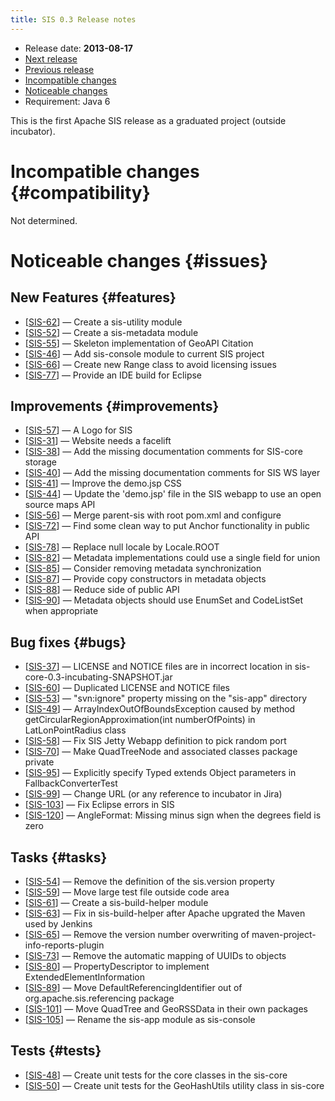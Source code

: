 ```yaml
---
title: SIS 0.3 Release notes
---
```


* Release date: **2013-08-17**
* [Next release](0.4.html)
* [Previous release](0.2.html)
* [Incompatible changes](#compatibility)
* [Noticeable changes](#issues)
* Requirement: Java 6

This is the first Apache SIS release as a graduated project (outside incubator).

# Incompatible changes    {#compatibility}
Not determined.

# Noticeable changes    {#issues}

## New Features    {#features}
* [[SIS-62](http://issues.apache.org/jira/browse/SIS-62)] — Create a sis-utility module
* [[SIS-52](http://issues.apache.org/jira/browse/SIS-52)] — Create a sis-metadata module
* [[SIS-55](http://issues.apache.org/jira/browse/SIS-55)] — Skeleton implementation of GeoAPI Citation
* [[SIS-46](http://issues.apache.org/jira/browse/SIS-46)] — Add sis-console module to current SIS project
* [[SIS-66](http://issues.apache.org/jira/browse/SIS-66)] — Create new Range class to avoid licensing issues
* [[SIS-77](http://issues.apache.org/jira/browse/SIS-77)] — Provide an IDE build for Eclipse

## Improvements    {#improvements}
* [[SIS-57](http://issues.apache.org/jira/browse/SIS-57)] — A Logo for SIS
* [[SIS-31](http://issues.apache.org/jira/browse/SIS-31)] — Website needs a facelift
* [[SIS-38](http://issues.apache.org/jira/browse/SIS-38)] — Add the missing documentation comments for SIS-core storage
* [[SIS-40](http://issues.apache.org/jira/browse/SIS-40)] — Add the missing documentation comments for SIS WS layer
* [[SIS-41](http://issues.apache.org/jira/browse/SIS-41)] — Improve the demo.jsp CSS
* [[SIS-44](http://issues.apache.org/jira/browse/SIS-44)] — Update the 'demo.jsp' file in the SIS webapp to use an open source maps API
* [[SIS-56](http://issues.apache.org/jira/browse/SIS-56)] — Merge parent-sis with root pom.xml and configure
* [[SIS-72](http://issues.apache.org/jira/browse/SIS-72)] — Find some clean way to put Anchor functionality in public API
* [[SIS-78](http://issues.apache.org/jira/browse/SIS-78)] — Replace null locale by Locale.ROOT
* [[SIS-82](http://issues.apache.org/jira/browse/SIS-82)] — Metadata implementations could use a single field for union
* [[SIS-85](http://issues.apache.org/jira/browse/SIS-85)] — Consider removing metadata synchronization
* [[SIS-87](http://issues.apache.org/jira/browse/SIS-87)] — Provide copy constructors in metadata objects
* [[SIS-88](http://issues.apache.org/jira/browse/SIS-88)] — Reduce side of public API
* [[SIS-90](http://issues.apache.org/jira/browse/SIS-90)] — Metadata objects should use EnumSet and CodeListSet when appropriate

## Bug fixes    {#bugs}
* [[SIS-37](http://issues.apache.org/jira/browse/SIS-37)] — LICENSE and NOTICE files are in incorrect location in sis-core-0.3-incubating-SNAPSHOT.jar
* [[SIS-60](http://issues.apache.org/jira/browse/SIS-60)] — Duplicated LICENSE and NOTICE files
* [[SIS-53](http://issues.apache.org/jira/browse/SIS-53)] — "svn:ignore" property missing on the "sis-app" directory
* [[SIS-49](http://issues.apache.org/jira/browse/SIS-49)] — ArrayIndexOutOfBoundsException caused by method getCircularRegionApproximation(int numberOfPoints) in LatLonPointRadius class
* [[SIS-58](http://issues.apache.org/jira/browse/SIS-58)] — Fix SIS Jetty Webapp definition to pick random port
* [[SIS-70](http://issues.apache.org/jira/browse/SIS-70)] — Make QuadTreeNode and associated classes package private
* [[SIS-95](http://issues.apache.org/jira/browse/SIS-95)] — Explicitly specify Typed extends Object parameters in FallbackConverterTest
* [[SIS-99](http://issues.apache.org/jira/browse/SIS-99)] — Change URL (or any reference to incubator in Jira)
* [[SIS-103](http://issues.apache.org/jira/browse/SIS-103)] — Fix Eclipse errors in SIS
* [[SIS-120](http://issues.apache.org/jira/browse/SIS-120)] — AngleFormat: Missing minus sign when the degrees field is zero

## Tasks    {#tasks}
* [[SIS-54](http://issues.apache.org/jira/browse/SIS-54)] — Remove the definition of the sis.version property
* [[SIS-59](http://issues.apache.org/jira/browse/SIS-59)] — Move large test file outside code area
* [[SIS-61](http://issues.apache.org/jira/browse/SIS-61)] — Create a sis-build-helper module
* [[SIS-63](http://issues.apache.org/jira/browse/SIS-63)] — Fix <prerequisites> in sis-build-helper after Apache upgrated the Maven used by Jenkins
* [[SIS-65](http://issues.apache.org/jira/browse/SIS-65)] — Remove the version number overwriting of maven-project-info-reports-plugin
* [[SIS-73](http://issues.apache.org/jira/browse/SIS-73)] — Remove the automatic mapping of UUIDs to objects
* [[SIS-80](http://issues.apache.org/jira/browse/SIS-80)] — PropertyDescriptor to implement ExtendedElementInformation
* [[SIS-89](http://issues.apache.org/jira/browse/SIS-89)] — Move DefaultReferencingIdentifier out of org.apache.sis.referencing package
* [[SIS-101](http://issues.apache.org/jira/browse/SIS-101)] — Move QuadTree and GeoRSSData in their own packages
* [[SIS-105](http://issues.apache.org/jira/browse/SIS-105)] — Rename the sis-app module as sis-console

## Tests    {#tests}
* [[SIS-48](http://issues.apache.org/jira/browse/SIS-48)] — Create unit tests for the core classes in the sis-core
* [[SIS-50](http://issues.apache.org/jira/browse/SIS-50)] — Create unit tests for the GeoHashUtils utility class in sis-core
